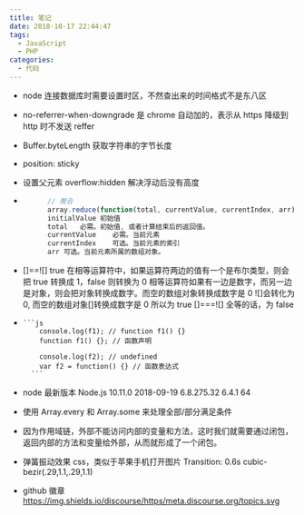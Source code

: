 ```yaml
---
title: 笔记
date: 2018-10-17 22:44:47
tags:
  - JavaScript
  - PHP
categories:
  - 代码
---
```


- node 连接数据库时需要设置时区，不然查出来的时间格式不是东八区
- no-referrer-when-downgrade 是 chrome 自动加的，表示从 https 降级到 http 时不发送 reffer
- Buffer.byteLength 获取字符串的字节长度
- position: sticky
- 设置父元素 overflow:hidden 解决浮动后没有高度
- ```js
      	// 聚合
      	array.reduce(function(total, currentValue, currentIndex, arr), initialValue)
      	initialValue 初始值
      	total	必需。初始值, 或者计算结束后的返回值。
      	currentValue	必需。当前元素
      	currentIndex	可选。当前元素的索引
      	arr	可选。当前元素所属的数组对象。
  ```

- []==![] true
  在相等运算符中，如果运算符两边的值有一个是布尔类型，则会把 true 转换成 1，false 则转换为 0
  相等运算符如果有一边是数字，而另一边是对象，则会把对象转换成数字。而空的数组对象转换成数字是 0
  ![]会转化为 0, 而空的数组对象[]转换成数字是 0 所以为 true
  []===![] 全等的话，为 false

-     ```js
      	  console.log(f1); // function f1() {}
      	  function f1() {}; // 函数声明

      	  console.log(f2); // undefined
      	  var f2 = function() {} // 函数表达式
      	```

* node 最新版本 Node.js 10.11.0 2018-09-19 6.8.275.32 6.4.1 64
* 使用 Array.every 和 Array.some 来处理全部/部分满足条件
* 因为作用域链，外部不能访问内部的变量和方法，这时我们就需要通过闭包，返回内部的方法和变量给外部，从而就形成了一个闭包。

* 弹簧振动效果 css，类似于苹果手机打开图片 Transition: 0.6s cubic-bezir(.29,1.1,.29,1.1)
* github 徽章 https://img.shields.io/discourse/https/meta.discourse.org/topics.svg
